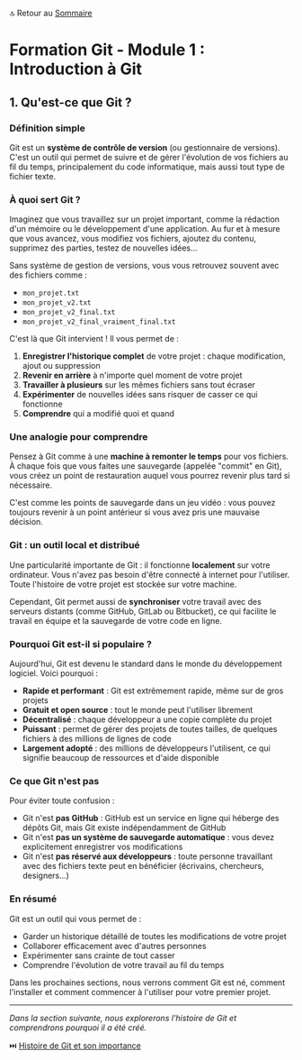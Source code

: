 🔝 Retour au [Sommaire](/SOMMAIRE.md)

# Formation Git - Module 1 : Introduction à Git

## 1. Qu'est-ce que Git ?

### Définition simple

Git est un **système de contrôle de version** (ou gestionnaire de versions). C'est un outil qui permet de suivre et de gérer l'évolution de vos fichiers au fil du temps, principalement du code informatique, mais aussi tout type de fichier texte.

### À quoi sert Git ?

Imaginez que vous travaillez sur un projet important, comme la rédaction d'un mémoire ou le développement d'une application. Au fur et à mesure que vous avancez, vous modifiez vos fichiers, ajoutez du contenu, supprimez des parties, testez de nouvelles idées...

Sans système de gestion de versions, vous vous retrouvez souvent avec des fichiers comme :
- `mon_projet.txt`
- `mon_projet_v2.txt`
- `mon_projet_v2_final.txt`
- `mon_projet_v2_final_vraiment_final.txt`

C'est là que Git intervient ! Il vous permet de :

1. **Enregistrer l'historique complet** de votre projet : chaque modification, ajout ou suppression
2. **Revenir en arrière** à n'importe quel moment de votre projet
3. **Travailler à plusieurs** sur les mêmes fichiers sans tout écraser
4. **Expérimenter** de nouvelles idées sans risquer de casser ce qui fonctionne
5. **Comprendre** qui a modifié quoi et quand

### Une analogie pour comprendre

Pensez à Git comme à une **machine à remonter le temps** pour vos fichiers. À chaque fois que vous faites une sauvegarde (appelée "commit" en Git), vous créez un point de restauration auquel vous pourrez revenir plus tard si nécessaire.

C'est comme les points de sauvegarde dans un jeu vidéo : vous pouvez toujours revenir à un point antérieur si vous avez pris une mauvaise décision.

### Git : un outil local et distribué

Une particularité importante de Git : il fonctionne **localement** sur votre ordinateur. Vous n'avez pas besoin d'être connecté à internet pour l'utiliser. Toute l'histoire de votre projet est stockée sur votre machine.

Cependant, Git permet aussi de **synchroniser** votre travail avec des serveurs distants (comme GitHub, GitLab ou Bitbucket), ce qui facilite le travail en équipe et la sauvegarde de votre code en ligne.

### Pourquoi Git est-il si populaire ?

Aujourd'hui, Git est devenu le standard dans le monde du développement logiciel. Voici pourquoi :

- **Rapide et performant** : Git est extrêmement rapide, même sur de gros projets
- **Gratuit et open source** : tout le monde peut l'utiliser librement
- **Décentralisé** : chaque développeur a une copie complète du projet
- **Puissant** : permet de gérer des projets de toutes tailles, de quelques fichiers à des millions de lignes de code
- **Largement adopté** : des millions de développeurs l'utilisent, ce qui signifie beaucoup de ressources et d'aide disponible

### Ce que Git n'est pas

Pour éviter toute confusion :

- Git n'est **pas GitHub** : GitHub est un service en ligne qui héberge des dépôts Git, mais Git existe indépendamment de GitHub
- Git n'est **pas un système de sauvegarde automatique** : vous devez explicitement enregistrer vos modifications
- Git n'est **pas réservé aux développeurs** : toute personne travaillant avec des fichiers texte peut en bénéficier (écrivains, chercheurs, designers...)

### En résumé

Git est un outil qui vous permet de :
- Garder un historique détaillé de toutes les modifications de votre projet
- Collaborer efficacement avec d'autres personnes
- Expérimenter sans crainte de tout casser
- Comprendre l'évolution de votre travail au fil du temps

Dans les prochaines sections, nous verrons comment Git est né, comment l'installer et comment commencer à l'utiliser pour votre premier projet.

---

*Dans la section suivante, nous explorerons l'histoire de Git et comprendrons pourquoi il a été créé.*

⏭️ [Histoire de Git et son importance](/module-01-introduction-a-git/02-histoire-de-git-et-son-importance.md)
